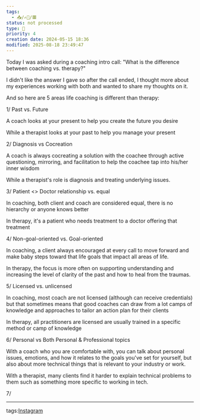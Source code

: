 ```yaml
---
tags:
  - 📥️/✍🏻/🟥
status: not processed
type: 📸
priority: 4
creation date: 2024-05-15 18:36
modified: 2025-08-18 23:49:47
---
```

Today I was asked during a coaching intro call: "What is the difference between coaching vs. therapy?"

I didn't like the answer I gave so after the call ended, I thought more about my experiences working with both and wanted to share my thoughts on it.

And so here are 5 areas life coaching is different than therapy:


1/ Past vs. Future

A coach looks at your present to help you create the future you desire

While a therapist looks at your past to help you manage your present


2/ Diagnosis vs Cocreation

A coach is always cocreating a solution with the coachee through active questioning, mirroring, and facilitation to help the coachee tap into his/her inner wisdom 

While a therapist's role is diagnosis and treating underlying issues.


3/ Patient <> Doctor relationship vs. equal

In coaching, both client and coach are considered equal, there is no hierarchy or anyone knows better

In therapy, it's a patient who needs treatment to a doctor offering that treatment

4/ Non-goal-oriented vs. Goal-oriented

In coaching, a client always encouraged at every call to move forward and make baby steps toward that life goals that impact all areas of life.  

In therapy, the focus is more often on supporting understanding and increasing the level of clarity of the past and how to heal from the traumas.

5/ Licensed vs. unlicensed

In coaching, most coach are not licensed (although can receive credentials) but that sometimes means that good coaches can draw from a lot camps of knowledge and approaches to tailor an action plan for their clients

In therapy, all practitioners are licensed are usually trained in a specific method or camp of knowledge

6/ Personal vs Both Personal & Professional topics

With a coach who you are comfortable with, you can talk about personal issues, emotions, and how it relates to the goals you've set for yourself, but also about more technical things that is relevant to your industry or work.

With a therapist, many clients find it harder to explain technical problems to them such as something more specific to working in tech.

7/




---
tags:[Instagram](instagram)